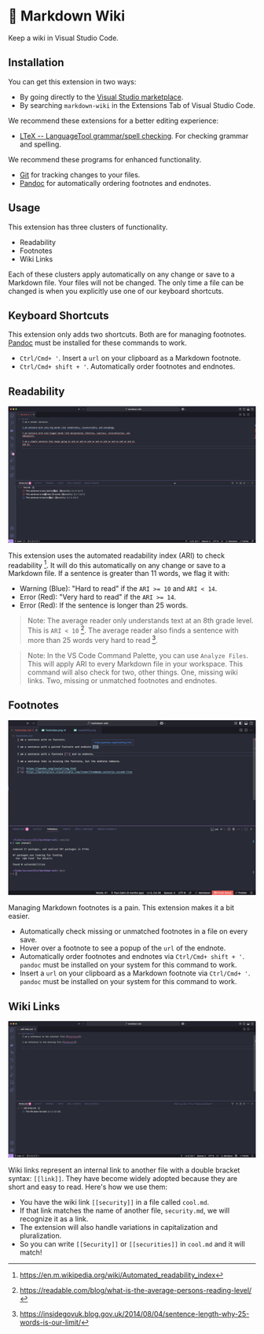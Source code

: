 # 📙 Markdown Wiki

Keep a wiki in Visual Studio Code.

## Installation

You can get this extension in two ways:

- By going directly to the [Visual Studio marketplace](https://marketplace.visualstudio.com/items?itemName=successible.markdown-wiki).
- By searching `markdown-wiki` in the Extensions Tab of Visual Studio Code.

We recommend these extensions for a better editing experience:

- [LTeX -- LanguageTool grammar/spell checking](https://marketplace.visualstudio.com/items?itemName=valentjn.vscode-ltex). For checking grammar and spelling.

We recommend these programs for enhanced functionality.

- [Git](https://git-scm.com/) for tracking changes to your files.
- [Pandoc](https://pandoc.org/installing.html) for automatically ordering footnotes and endnotes.

## Usage

This extension has three clusters of functionality.

- Readability
- Footnotes
- Wiki Links

Each of these clusters apply automatically on any change or save to a Markdown file. Your files will not be changed. The only time a file can be changed is when you explicitly use one of our keyboard shortcuts.

## Keyboard Shortcuts

This extension only adds two shortcuts. Both are for managing footnotes. [Pandoc](https://pandoc.org/installing.html) must be installed for these commands to work.

- `Ctrl/Cmd+ '`. Insert a `url` on your clipboard as a Markdown footnote.
- `Ctrl/Cmd+ shift + '`. Automatically order footnotes and endnotes.

## Readability

![Readability](./readability.png)

This extension uses the automated readability index (ARI) to check readability [^1]. It will do this automatically on any change or save to a Markdown file. If a sentence is greater than 11 words, we flag it with:

- Warning (Blue): "Hard to read" if the `ARI >= 10` and `ARI < 14`.
- Error (Red): "Very hard to read" if the `ARI >= 14`.
- Error (Red): If the sentence is longer than 25 words.

> Note: The average reader only understands text at an 8th grade level. This is `ARI < 10` [^2]. The average reader also finds a sentence with more than 25 words very hard to read [^3].

> Note: In the VS Code Command Palette, you can use `Analyze Files`. This will apply ARI to every Markdown file in your workspace. This command will also check for two, other things. One, missing wiki links. Two, missing or unmatched footnotes and endnotes.

## Footnotes

![Footnotes](./footnotes.png)

Managing Markdown footnotes is a pain. This extension makes it a bit easier.

- Automatically check missing or unmatched footnotes in a file on every save.
- Hover over a footnote to see a popup of the `url` of the endnote.
- Automatically order footnotes and endnotes via `Ctrl/Cmd+ shift + '`. `pandoc` must be installed on your system for this command to work.
- Insert a `url` on your clipboard as a Markdown footnote via `Ctrl/Cmd+ '`. `pandoc` must be installed on your system for this command to work.

## Wiki Links

![Wiki Links](./wiki-links.png)

Wiki links represent an internal link to another file with a double bracket syntax: `[[link]]`. They have become widely adopted because they are short and easy to read. Here's how we use them:

- You have the wiki link `[[security]]` in a file called `cool.md`.
- If that link matches the name of another file, `security.md`, we will recognize it as a link.
- The extension will also handle variations in capitalization and pluralization.
- So you can write `[[Security]]` or `[[securities]]` in `cool.md` and it will match!

[^1]: https://en.m.wikipedia.org/wiki/Automated_readability_index

[^2]: https://readable.com/blog/what-is-the-average-persons-reading-level/

[^3]: https://insidegovuk.blog.gov.uk/2014/08/04/sentence-length-why-25-words-is-our-limit/
